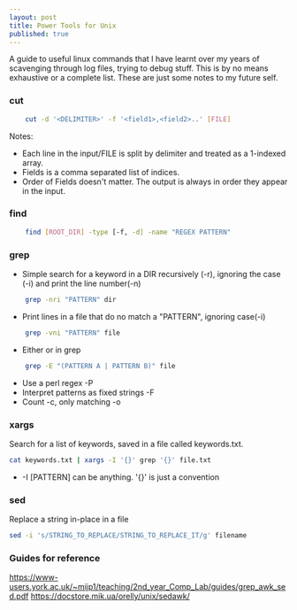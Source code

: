 ```yaml
---
layout: post
title: Power Tools for Unix
published: true
---
```



A guide to useful linux commands that I have learnt over my years of scavenging through log files, trying to debug stuff. This is by no means exhaustive or a complete list. These are just some notes to my future self.

### cut
```sh
    cut -d '<DELIMITER>' -f '<field1>,<field2>..' [FILE]
```

Notes:
 * Each line in the input/FILE is split by delimiter and treated as a 1-indexed array.
 * Fields is a comma separated list of indices.
 * Order of Fields doesn't matter. The output is always in order they appear in the input.


### find
```sh
    find [ROOT_DIR] -type [-f, -d] -name "REGEX PATTERN"
```

### grep
* Simple search for a keyword in a DIR recursively (-r), ignoring the case (-i) and print the line number(-n)
```sh
    grep -nri "PATTERN" dir
```
* Print lines in a file that do no match a "PATTERN", ignoring case(-i)
```sh
    grep -vni "PATTERN" file
```
* Either or in grep
```sh
    grep -E "(PATTERN A | PATTERN B)" file
```
* Use a perl regex -P
* Interpret patterns as fixed strings -F
* Count -c, only matching -o

### xargs
Search for a list of keywords, saved in a file called keywords.txt.
```sh
cat keywords.txt | xargs -I '{}' grep '{}' file.txt
```
* -I [PATTERN] can be anything. '{}' is just a convention

### sed
Replace a string in-place in a file
```sh
sed -i 's/STRING_TO_REPLACE/STRING_TO_REPLACE_IT/g' filename
```


### Guides for reference

https://www-users.york.ac.uk/~mijp1/teaching/2nd_year_Comp_Lab/guides/grep_awk_sed.pdf
https://docstore.mik.ua/orelly/unix/sedawk/
